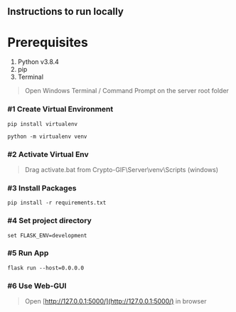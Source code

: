 ## **Instructions to run locally**

# **Prerequisites**

1. Python v3.8.4
2. pip
3. Terminal

>Open Windows Terminal / Command Prompt on the server root folder

### #1 Create Virtual Environment

```
pip install virtualenv

python -m virtualenv venv
```

### #2 Activate Virtual Env

>Drag activate.bat from Crypto-GIF\Server\venv\Scripts (windows)

### #3 Install Packages

```
pip install -r requirements.txt
```

### #4 Set project directory

```
set FLASK_ENV=development
```

### #5 Run App

```
flask run --host=0.0.0.0
```

### #6 Use Web-GUI

>Open [http://127.0.0.1:5000/](http://127.0.0.1:5000/) in browser
